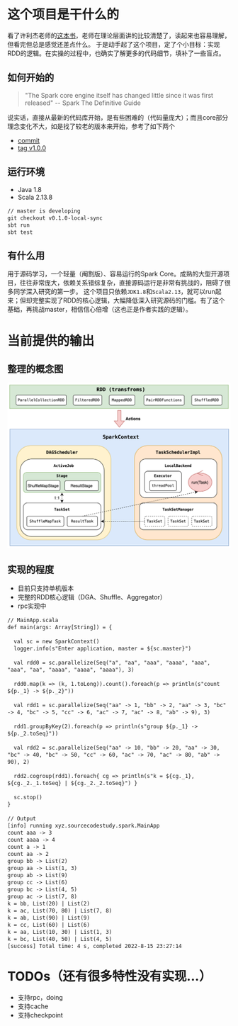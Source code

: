 # 这个项目是干什么的
看了许利杰老师的[这本书](https://book.douban.com/subject/35140409/)，老师在理论层面讲的比较清楚了，读起来也容易理解，但看完但总是感觉还差点什么。
于是动手起了这个项目，定了个小目标：实现RDD的逻辑。在实操的过程中，也确实了解更多的代码细节，填补了一些盲点。

## 如何开始的
> "The Spark core engine itself has changed little since it was first released" -- Spark The Definitive Guide

说实话，直接从最新的代码库开始，是有些困难的（代码量庞大）；而且core部分理念变化不大，如是找了较老的版本来开始，参考了如下两个
- [commit](https://github.com/apache/spark/tree/5b021ce0990ec675afc6939cc2c06f041c973d17)
- [tag v1.0.0](https://github.com/apache/spark/tree/v1.0.0/)

## 运行环境
- Java 1.8
- Scala 2.13.8
```
// master is developing
git checkout v0.1.0-local-sync
sbt run
sbt test
```

## 有什么用
用于源码学习，一个轻量（阉割版）、容易运行的Spark Core。成熟的大型开源项目，往往非常庞大，依赖关系错综复杂，直接源码运行是非常有挑战的，阻碍了很多同学深入研究的第一步。
这个项目只依赖`JDK1.8`和`Scala2.13`，就可以run起来；但却完整实现了RDD的核心逻辑，大幅降低深入研究源码的门槛。有了这个基础，再挑战master，相信信心倍增（这也正是作者实践的逻辑）。

# 当前提供的输出

## 整理的概念图
![rdd-running-logic](./doc/img/rdd-running-logic.png)

## 实现的程度
- 目前只支持单机版本
- 完整的RDD核心逻辑（DGA、Shuffle、Aggregator）
- rpc实现中
```
// MainApp.scala
def main(args: Array[String]) = {

  val sc = new SparkContext()
  logger.info(s"Enter application, master = ${sc.master}")

  val rdd0 = sc.parallelize(Seq("a", "aa", "aaa", "aaaa", "aaa", "aaa", "aa", "aaaa", "aaaa", "aaaa"), 3)

  rdd0.map(k => (k, 1.toLong)).count().foreach(p => println(s"count ${p._1} -> ${p._2}")) 

  val rdd1 = sc.parallelize(Seq("aa" -> 1, "bb" -> 2, "aa" -> 3, "bc" -> 4, "bc" -> 5, "cc" -> 6, "ac" -> 7, "ac" -> 8, "ab" -> 9), 3)

  rdd1.groupByKey(2).foreach(p => println(s"group ${p._1} -> ${p._2.toSeq}"))

  val rdd2 = sc.parallelize(Seq("aa" -> 10, "bb" -> 20, "aa" -> 30, "bc" -> 40, "bc" -> 50, "cc" -> 60, "ac" -> 70, "ac" -> 80, "ab" -> 90), 2)

  rdd2.cogroup(rdd1).foreach{ cg => println(s"k = ${cg._1}, ${cg._2._1.toSeq} | ${cg._2._2.toSeq}") }

  sc.stop()
}

// Output
[info] running xyz.sourcecodestudy.spark.MainApp 
count aaa -> 3
count aaaa -> 4
count a -> 1
count aa -> 2
group bb -> List(2)
group aa -> List(1, 3)
group ab -> List(9)
group cc -> List(6)
group bc -> List(4, 5)
group ac -> List(7, 8)
k = bb, List(20) | List(2)
k = ac, List(70, 80) | List(7, 8)
k = ab, List(90) | List(9)
k = cc, List(60) | List(6)
k = aa, List(10, 30) | List(1, 3)
k = bc, List(40, 50) | List(4, 5)
[success] Total time: 4 s, completed 2022-8-15 23:27:14
```

# TODOs（还有很多特性没有实现...）
- 支持rpc，doing
- 支持cache
- 支持checkpoint